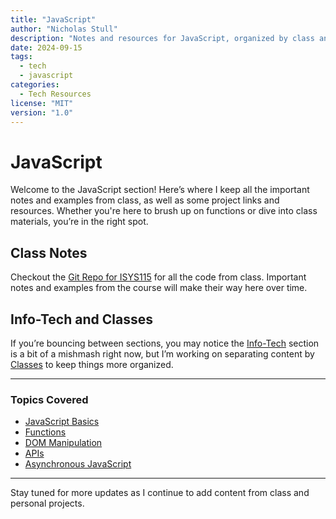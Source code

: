```yaml
---
title: "JavaScript"
author: "Nicholas Stull"
description: "Notes and resources for JavaScript, organized by class and projects."
date: 2024-09-15
tags:
  - tech
  - javascript
categories:
  - Tech Resources
license: "MIT"
version: "1.0"
---
```



# JavaScript

Welcome to the JavaScript section! Here’s where I keep all the important notes and examples from class, as well as some project links and resources. Whether you're here to brush up on functions or dive into class materials, you’re in the right spot.

## Class Notes

Checkout the [Git Repo for ISYS115](https://github.com/tinkernerd/ISYS115) for all the code from class. Important notes and examples from the course will make their way here over time.

## Info-Tech and Classes

If you’re bouncing between sections, you may notice the [Info-Tech](../index.md) section is a bit of a mishmash right now, but I’m working on separating content by [Classes](classes/index.md) to keep things more organized.

---

### Topics Covered

- [JavaScript Basics](basics.md)
- [Functions](functions.md)
- [DOM Manipulation](dom_manipulation.md)
- [APIs](apis.md)
- [Asynchronous JavaScript](async.md)

---

Stay tuned for more updates as I continue to add content from class and personal projects.